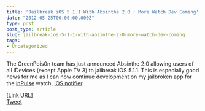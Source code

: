 ```yaml
---
title: 'Jailbreak iOS 5.1.1 With Absinthe 2.0 + More Watch Dev Coming'
date: "2012-05-25T00:00:00.000Z"
type: post 
post_type: article
slug: jailbreak-ios-5-1-1-with-absinthe-2-0-more-watch-dev-coming
tags: 
- Uncategorized
---
```

The GreenPois0n team has just announced Absinthe 2.0 allowing users of all iDevices (except Apple TV 3) to jailbreak iOS 5.1.1. This is especially good news for me as I can now continue development on my jailbroken app for the <a href="http://getinpulse.com" title="" target="">inPulse</a> watch,&nbsp;<a href="http://www.myrepospace.com/profile/brandontreb/140058/inPulse" title="" target="">iOS notifier</a>.&nbsp; 

<div>
</div>

<div>
  [<a href="http://greenpois0n.com/?p=324" title="" target="">Link URL</a>]
</div>

<div style="">
  <a href="http://twitter.com/share" class="twitter-share-button" data-count="horizontal" data-text="Jailbreak iOS 5.1.1 With Absinthe 2.0 + More Watch Dev Coming" data-url="http://brandontreb.com/jailbreak-ios-5-1-1-with-absinthe-2-0-more-watch-dev-coming"  data-via="brandontreb" data-related="brandontreb:">Tweet</a>
</div>
